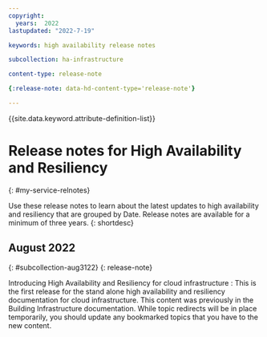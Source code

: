 ```yaml
---
copyright:
  years:  2022
lastupdated: "2022-7-19"

keywords: high availability release notes

subcollection: ha-infrastructure

content-type: release-note

{:release-note: data-hd-content-type='release-note'}

---
```


<!-- keywords values above are place holders. Actual values should be pulled from the release notes entries. -->

{{site.data.keyword.attribute-definition-list}}

<!-- You must add the release-note content type in your attribute definitions AND to each release note H2. This will ensure that the release note entry is pulled into the notifications library. -->

# Release notes for High Availability and Resiliency
{: #my-service-relnotes}

<!-- The title of your H1 should be Release notes for _service-name_, where _service-name_ is the non-trademarked short version keyref. Include your service name as a search keyword at the top of your Markdown file. See the example keywords above. -->

Use these release notes to learn about the latest updates to high availability and resiliency that are grouped by Date. Release notes are available for a minimum of three years.
{: shortdesc}


## August 2022
{: #subcollection-aug3122}
{: release-note}

Introducing High Availability and Resiliency for cloud infrastructure
: This is the first release for the stand alone high availability and resiliency documentation for cloud infrastructure.  This content was previously in the Building Infrastructure documentation. While topic redirects will be in place temporarily, you should update any bookmarked topics that you have to the new content.

<!-- placeholder
### 29 July 2022
{: #cvad-jul2922}
{: release-note}

Log Analysis
:   Added centralized logging.

-->
